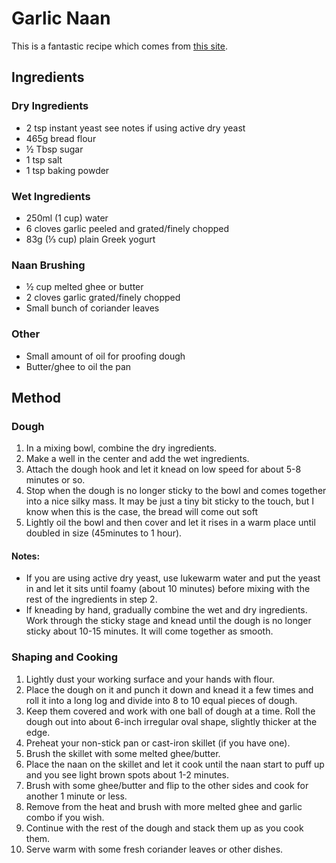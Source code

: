 
# Garlic Naan # 

This is a fantastic recipe which comes from [this site](https://whattocooktoday.com/homemade-garlic-naan.html).

## Ingredients ## 

### Dry Ingredients
- 2 tsp instant yeast see notes if using active dry yeast
- 465g bread flour
- ½ Tbsp sugar
- 1 tsp salt
- 1 tsp baking powder

### Wet Ingredients
- 250ml (1 cup) water
- 6 cloves garlic peeled and grated/finely chopped
- 83g (⅓ cup) plain Greek yogurt

### Naan Brushing
- ½ cup melted ghee or butter
- 2 cloves garlic grated/finely chopped
- Small bunch of coriander leaves

### Other

- Small amount of oil for proofing dough
- Butter/ghee to oil the pan

## Method ## 

### Dough

1. In a mixing bowl, combine the dry ingredients. 
2. Make a well in the center and add the wet ingredients.
3. Attach the dough hook and let it knead on low speed for about 5-8 minutes or so. 
4. Stop when the dough is no longer sticky to the bowl and comes together into a nice silky mass. It may be just a tiny bit sticky to the touch, but I know when this is the case, the bread will come out soft
5. Lightly oil the bowl and then cover and let it rises in a warm place until doubled in size (45minutes to 1 hour).

#### Notes: 

- If you are using active dry yeast, use lukewarm water and put the yeast in and let it sits until foamy (about 10 minutes) before mixing with the rest of the ingredients in step 2.
- If kneading by hand, gradually combine the wet and dry ingredients. Work through the sticky stage and knead until the dough is no longer sticky about 10-15 minutes. It will come together as smooth.

### Shaping and Cooking

1. Lightly dust your working surface and your hands with flour.
2. Place the dough on it and punch it down and knead it a few times and roll it into a long log and divide into 8 to 10 equal pieces of dough.
3. Keep them covered and work with one ball of dough at a time. Roll the dough out into about 6-inch irregular oval shape, slightly thicker at the edge.
4. Preheat your non-stick pan or cast-iron skillet (if you have one). 
5. Brush the skillet with some melted ghee/butter. 
6. Place the naan on the skillet and let it cook until the naan start to puff up and you see light brown spots about 1-2 minutes.
7. Brush with some ghee/butter and flip to the other sides and cook for another 1 minute or less.
8. Remove from the heat and brush with more melted ghee and garlic combo if you wish. 
9. Continue with the rest of the dough and stack them up as you cook them. 
10. Serve warm with some fresh coriander leaves or other dishes.

